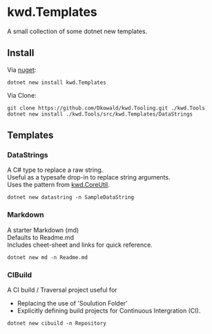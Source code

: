 # kwd.Templates

A small collection of some dotnet new templates.

## Install

Via [nuget](https://www.nuget.org/packages/kwd.Templates/):  
```console
dotnet new install kwd.Templates
```

Via Clone: 
```console
git clone https://github.com/Dkowald/kwd.Tooling.git ./kwd.Tools
dotnet new install ./kwd.Tools/src/kwd.Templates/DataStrings
```

## Templates

### DataStrings
A C# type to replace a raw string.  
Useful as a typesafe drop-in to replace string arguments.  
Uses the pattern from [kwd.CoreUtil](https://github.com/Dkowald/kwd.CoreUtil).
```console
dotnet new datastring -n SampleDataString
```

### Markdown
A starter Markdown (md)  
Defaults to Readme.md  
Includes cheet-sheet and links for quick reference.
```console
dotnet new md -n Readme.md
```

### CIBuild
A CI build / Traversal project
useful for
- Replacing the use of 'Soulution Folder'
- Explicitly defining build projects for Continuous Intergration (CI).
```console
dotnet new cibuild -n Repository
```